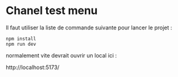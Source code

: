# Chanel test menu

Il faut utiliser la liste de commande suivante pour lancer le projet : 

```
npm install
npm run dev
```

normalement vite devrait ouvrir un local ici : 

http://localhost:5173/
